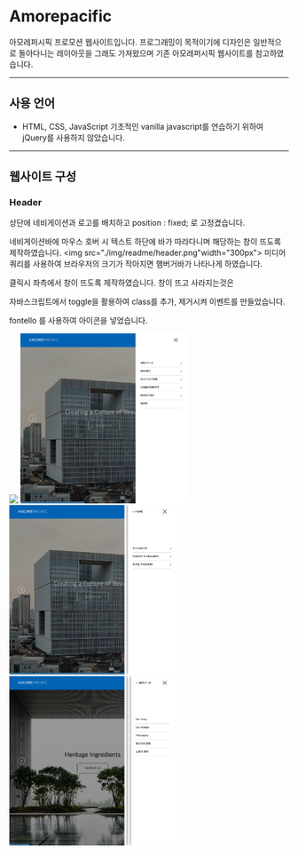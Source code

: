 # Amorepacific
아모레퍼시픽 프로모션 웹사이트입니다.
프로그래밍이 목적이기에 디자인은 일반적으로 돌아다니는
레이아웃을 그래도 가져왔으며 기존 아모레퍼시픽 웹사이트를 참고하였습니다.

<hr />

## 사용 언어
 - HTML, CSS, JavaScript
 기초적인 vanilla javascript를 연습하기 위하여 jQuery를 사용하지 않았습니다.

<hr />

## 웹사이트 구성

### Header 
상단에 네비게이션과 로고를 배치하고 position : fixed; 로 고정켰습니다.

네비게이션바에 마우스 호버 시 텍스트 하단에 바가 따라다니며 해당하는 창이 뜨도록 제작하였습니다.
<img src="./img/readme/header.png"width="300px">
미디어쿼리를 사용하여 브라우저의 크기가 작아지면 햄버거바가 나타나게 하였습니다.

클릭시 좌측에서 창이 뜨도록 제작하였습니다. 창이 뜨고 사라지는것은

자바스크립트에서 toggle을 활용하여 class를 추가, 제거시켜 이벤트를 만들었습니다.

fontello 를 사용하여 아이콘을 넣었습니다.
<div>
    <img src="./img/readme/header_side_01.png" width="300px">
    <img src="./img/readme/header_side_02.png"width="300px">
    <img src="./img/readme/header_side_03.png"width="300px">
    <img src="./img/readme/header_side_04.png"width="300px">
</div>



